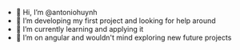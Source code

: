 - 👋 Hi, I’m @antoniohuynh
- 👀 I’m developing my first project and looking for help around
- 🌱 I’m currently learning and applying it
- 💞️ I’m on angular and wouldn't mind exploring new future projects 

<!---
antoniohuynh/antoniohuynh is a ✨ special ✨ repository because its `README.md` (this file) appears on your GitHub profile.
You can click the Preview link to take a look at your changes.
--->
